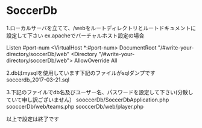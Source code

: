 # SoccerDb
1.ローカルサーバを立てて、/webをルートディレクトリとルートドキュメントに設定して下さい
ex.apacheでバーチャルホスト設定の場合

Listen #port-num
<VirtualHost *:#port-num>
   DocumentRoot "/#write-your-directory/soccerDb/web"
   <Directory "/#write-your-directory/soccerDb/web">
        AllowOverride All
   </Directory>
</VirtualHost>

2.dbはmysqlを使用しています下記のファイルがsqlダンプです
soccerdb_2017-03-21.sql

3.下記のファイルでdb名及びユーザー名、パスワードを設定して下さい(分散していて申し訳ございません）
sooccerDb/SoccerDbApplication.php
sooccerDb/web/teams.php
sooccerDb/web/player.php

以上で設定は終了です
